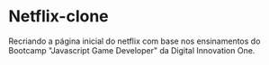 # Netflix-clone
Recriando a página inicial do netflix com base nos ensinamentos do Bootcamp "Javascript Game Developer" da Digital Innovation One.
